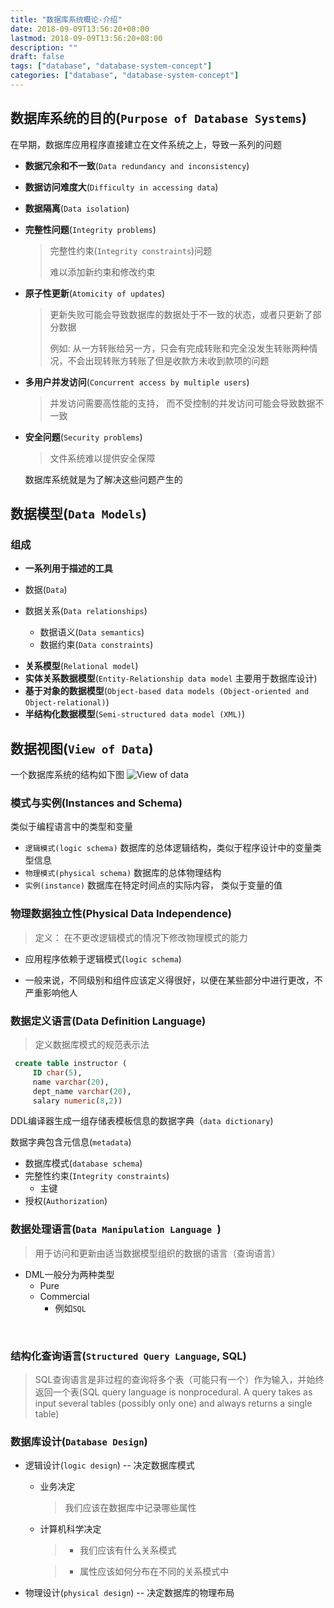 ```yaml
---
title: "数据库系统概论-介绍"
date: 2018-09-09T13:56:20+08:00
lastmod: 2018-09-09T13:56:20+08:00
description: ""
draft: false
tags: ["database", "database-system-concept"]
categories: ["database", "database-system-concept"]
---
```


## 数据库系统的目的(`Purpose of Database Systems`)
在早期，数据库应用程序直接建立在文件系统之上，导致一系列的问题

* **数据冗余和不一致**(`Data redundancy and inconsistency`)

* **数据访问难度大**(`Difficulty in accessing data`)

* **数据隔离**(`Data isolation`)

* **完整性问题**(`Integrity problems`)

    >完整性约束(`Integrity constraints`)问题
    >
    >难以添加新约束和修改约束

* **原子性更新**(`Atomicity of updates`)

    > 更新失败可能会导致数据库的数据处于不一致的状态，或者只更新了部分数据
    >
    > 例如: 从一方转账给另一方，只会有完成转账和完全没发生转账两种情况，不会出现转账方转账了但是收款方未收到款项的问题

* **多用户并发访问**(`Concurrent access by multiple users`)

    > 并发访问需要高性能的支持， 而不受控制的并发访问可能会导致数据不一致

* **安全问题**(`Security problems`)

    > 文件系统难以提供安全保障

    数据库系统就是为了解决这些问题产生的

## 数据模型(`Data Models`)

### 组成



* **一系列用于描述的工具**
- 数据(`Data`)
  
- 数据关系(`Data relationships`)
  - 数据语义(`Data semantics`)
  - 数据约束(`Data constraints`)
  
* **关系模型**(`Relational model`)
* **实体关系数据模型**(`Entity-Relationship data model` 主要用于数据库设计)
* **基于对象的数据模型**(`Object-based data models (Object-oriented and Object-relational)`)
* **半结构化数据模型**(`Semi-structured data model (XML)`)

## 数据视图(`View of Data`)
一个数据库系统的结构如下图
![View of data](https://blog-1259169620.cos.ap-guangzhou.myqcloud.com/img/20210413133615.svg)

### 模式与实例(Instances and Schema)
类似于编程语言中的类型和变量

* `逻辑模式(logic schema)` 数据库的总体逻辑结构，类似于程序设计中的变量类型信息
* `物理模式(physical schema)` 数据库的总体物理结构
* `实例(instance)` 数据库在特定时间点的实际内容， 类似于变量的值

### 物理数据独立性(Physical  Data Independence)

 > 定义： 在不更改逻辑模式的情况下修改物理模式的能力

 * 应用程序依赖于逻辑模式(```logic schema```)

 * 一般来说，不同级别和组件应该定义得很好，以便在某些部分中进行更改，不严重影响他人



### 数据定义语言(Data Definition Language)

 >  定义数据库模式的规范表示法

   ```sql
    create table instructor (
		ID char(5),
		name varchar(20),
		dept_name varchar(20),
		salary numeric(8,2))
   ```

   DDL编译器生成一组存储表模板信息的数据字典（`data dictionary`)

   数据字典包含元信息(`metadata`)

 *  数据库模式(`database schema`)
 *  完整性约束(`Integrity constraints`)
    - 主键
*  授权(`Authorization`)



### 数据处理语言(`Data Manipulation Language `)

> 用于访问和更新由适当数据模型组织的数据的语言（查询语言）

* DML一般分为两种类型
  - Pure
  - Commercial 
    * 例如`SQL`

​    

### 结构化查询语言(`Structured Query Language`, SQL)

> SQL查询语言是非过程的查询将多个表（可能只有一个）作为输入，并始终返回一个表(SQL query language is nonprocedural. A query takes as input several tables (possibly only one) and always returns a single table)

### 数据库设计(`Database Design`)
* 逻辑设计(`logic design`)  -- 决定数据库模式
    * 业务决定   
    
        > 我们应该在数据库中记录哪些属性
        
    * 计算机科学决定  
    
        > * 我们应该有什么关系模式 
        
        > * 属性应该如何分布在不同的关系模式中

* 物理设计(`physical design`) -- 决定数据库的物理布局